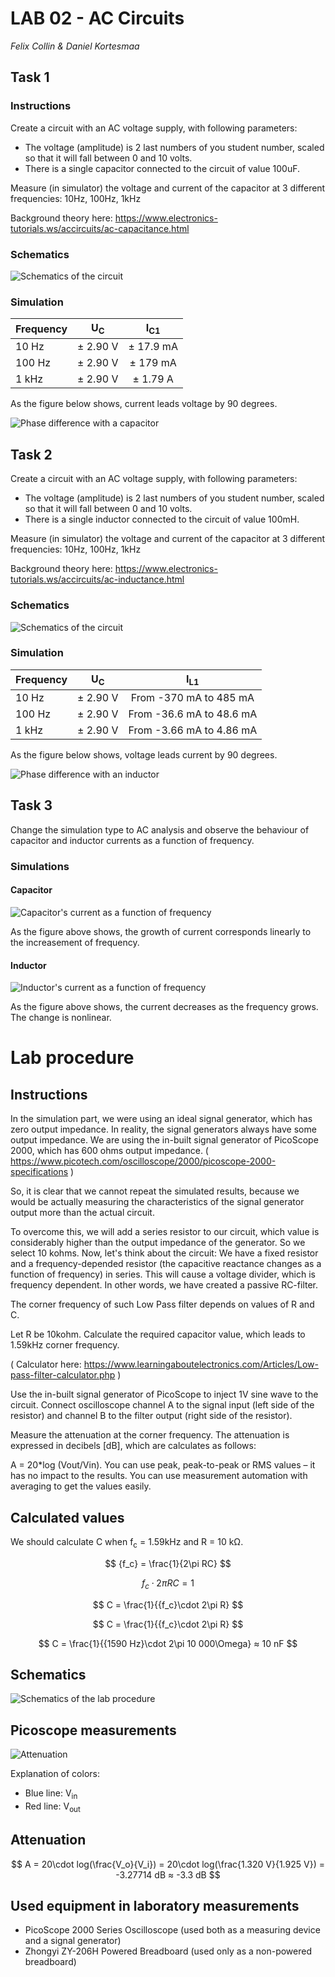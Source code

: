 # LAB 02 - AC Circuits

*Felix Collin & Daniel Kortesmaa*

## Task 1

### Instructions

Create a circuit with an AC voltage supply, with following parameters: 

- The voltage (amplitude) is 2 last numbers of you student number, scaled so that it will fall between 0 and 10 volts. 
- There is a single capacitor connected to the circuit of value 100uF. 

Measure (in simulator) the voltage and current of the capacitor at 3 different frequencies: 10Hz, 100Hz, 1kHz 
 
Background theory here: https://www.electronics-tutorials.ws/accircuits/ac-capacitance.html 

### Schematics

![Schematics of the circuit](images/schematics_1.png)

### Simulation

| Frequency | U<sub>C</sub> |  I<sub>C1</sub> |
|-----------|:-------------:|:---------------:|
| 10 Hz     |  &pm; 2.90 V  |  &pm; 17.9 mA   |
| 100 Hz    |  &pm; 2.90 V  |  &pm; 179 mA    |
| 1 kHz     |  &pm; 2.90 V  |  &pm; 1.79 A    |

As the figure below shows, current leads voltage by 90 degrees.

![Phase difference with a capacitor](images/task1_phase_difference.png)


## Task 2

Create a circuit with an AC voltage supply, with following parameters: 

- The voltage (amplitude) is 2 last numbers of you student number, scaled so that it will fall between 0 and 10 volts. 
- There is a single inductor connected to the circuit of value 100mH. 

Measure (in simulator) the voltage and current of the capacitor at 3 different frequencies: 10Hz, 100Hz, 1kHz  

Background theory here: https://www.electronics-tutorials.ws/accircuits/ac-inductance.html

### Schematics

![Schematics of the circuit](images/schematics_2.png)

### Simulation

| Frequency | U<sub>C</sub> |       I<sub>L1</sub>     |
|-----------|:-------------:|:------------------------:|
| 10 Hz     |  &pm; 2.90 V  | From -370 mA to 485 mA   |
| 100 Hz    |  &pm; 2.90 V  | From -36.6 mA to 48.6 mA |
| 1 kHz     |  &pm; 2.90 V  | From -3.66 mA to 4.86 mA |

As the figure below shows, voltage leads current by 90 degrees.

![Phase difference with an inductor](images/task2_phase_difference.png)


## Task 3

Change the simulation type to AC analysis and observe the behaviour of capacitor and inductor currents as a function of frequency.

### Simulations

#### Capacitor

![Capacitor's current as a function of frequency](images/task3_capacitor.png)

As the figure above shows, the growth of current corresponds linearly to the increasement of frequency.

#### Inductor

![Inductor's current as a function of frequency](images/task3_inductor.png)

As the figure above shows, the current decreases as the frequency grows. The change is nonlinear.


# Lab procedure

## Instructions
In the simulation part, we were using an ideal signal generator, which has zero output impedance. In reality, the signal generators always have some output impedance. We are using the in-built signal generator of PicoScope 2000, which has 600 ohms output impedance. ( https://www.picotech.com/oscilloscope/2000/picoscope-2000-specifications ) 

So, it is clear that we cannot repeat the simulated results, because we would be actually measuring the characteristics of the signal generator output more than the actual circuit.  

To overcome this, we will add a series resistor to our circuit, which value is considerably higher than the output impedance of the generator. So we select 10 kohms. Now, let's think about the circuit: We have a fixed resistor and a frequency-depended resistor (the capacitive reactance changes as a function of frequency) in series. This will cause a voltage divider, which is frequency dependent. In other words, we have created a passive RC-filter. 
 
The corner frequency of such Low Pass filter depends on values of R and C. 

Let R be 10kohm. Calculate the required capacitor value, which leads to 1.59kHz corner frequency. 

( Calculator here: https://www.learningaboutelectronics.com/Articles/Low-pass-filter-calculator.php ) 

Use the in-built signal generator of PicoScope to inject 1V sine wave to the circuit. Connect oscilloscope channel A to the signal input (left side of the resistor) and channel B to the filter output (right side of the resistor). 

Measure the attenuation at the corner frequency. The attenuation is expressed in decibels [dB], which are calculates as follows: 
 
A = 20*log (Vout/Vin). You can use peak, peak-to-peak or RMS values – it has no impact to the results. You can use measurement automation with averaging to get the values easily.

## Calculated values

We should calculate C when f<sub>c</sub> = 1.59kHz and R = 10 k&Omega;.

$$
{f_c} = \frac{1}{2\pi RC}
$$

$$
{f_c}\cdot 2\pi RC = 1
$$

$$
C = \frac{1}{{f_c}\cdot 2\pi R} 
$$

$$
C = \frac{1}{{f_c}\cdot 2\pi R} 
$$

$$
C = \frac{1}{{1590 Hz}\cdot 2\pi 10 000\Omega} ≈ 10 nF
$$

## Schematics

![Schematics of the lab procedure](images/schematics_lab_procedure.png)


## Picoscope measurements

![Attenuation](images/lab2_attenuation.png)

Explanation of colors:
- Blue line: V<sub>in</sub>
- Red line: V<sub>out</sub>
## Attenuation

$$
A = 20\cdot log(\frac{V_o}{V_i}) = 20\cdot log(\frac{1.320 V}{1.925 V}) = -3.27714 dB ≈ -3.3 dB
$$

## Used equipment in laboratory measurements

- PicoScope 2000 Series Oscilloscope (used both as a measuring device and a signal generator)
- Zhongyi ZY-206H Powered Breadboard (used only as a non-powered breadboard)
